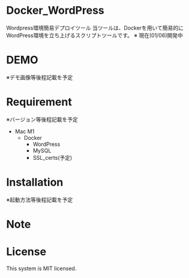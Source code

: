# Docker_WordPress
Wordpress環境簡易デプロイツール
当ツールは、Dockerを用いて簡易的にWordPress環境を立ち上げるスクリプトツールです。
※ 現在(01/06)開発中

# DEMO
 ※デモ画像等後程記載を予定

# Requirement
 ※バージョン等後程記載を予定
* Mac M1
    * Docker
        * WordPress
        * MySQL
        * SSL_certs(予定)

# Installation
 ※起動方法等後程記載を予定

# Note

# License
This system is MIT licensed.
